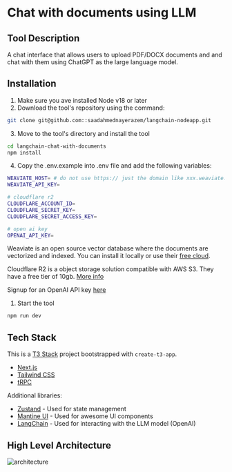 # Chat with documents using LLM

## Tool Description

A chat interface that allows users to upload PDF/DOCX documents and and chat with them using ChatGPT as the large language model.

## Installation

1. Make sure you ave installed Node v18 or later
2. Download the tool's repository using the command:

```bash
git clone git@github.com::saadahmednayerazem/langchain-nodeapp.git
```

3. Move to the tool's directory and install the tool

```bash
cd langchain-chat-with-documents
npm install
```

4. Copy the .env.example into .env file and add the following variables:

```bash
WEAVIATE_HOST= # do not use https:// just the domain like xxx.weaviate.network
WEAVIATE_API_KEY=

# cloudflare r2
CLOUDFLARE_ACCOUNT_ID=
CLOUDFLARE_SECRET_KEY=
CLOUDFLARE_SECRET_ACCESS_KEY=

# open ai key
OPENAI_API_KEY=
```

Weaviate is an open source vector database where the documents are vectorized and indexed. You can install it locally or use their [free cloud](https://console.weaviate.cloud/).

Cloudflare R2 is a object storage solution compatible with AWS S3. They have a free tier of 10gb. [More info](https://www.cloudflare.com/products/r2/)

Signup for an OpenAI API key [here](https://platform.openai.com/)

1. Start the tool

```bash
npm run dev
```

## Tech Stack

This is a [T3 Stack](https://create.t3.gg/) project bootstrapped with `create-t3-app`.

- [Next.js](https://nextjs.org)
- [Tailwind CSS](https://tailwindcss.com)
- [tRPC](https://trpc.io)

Additional libraries:

- [Zustand](https://github.com/pmndrs/zustand) - Used for state management
- [Mantine UI](https://mantine.dev) - Used for awesome UI components
- [LangChain](https://js.langchain.com/docs/) - Used for interacting with the LLM model (OpenAI)

## High Level Architecture

![architecture](https://user-images.githubusercontent.com/4984377/233864756-ae1fc84b-2c64-490f-892f-022bd1c1a8b7.png)

